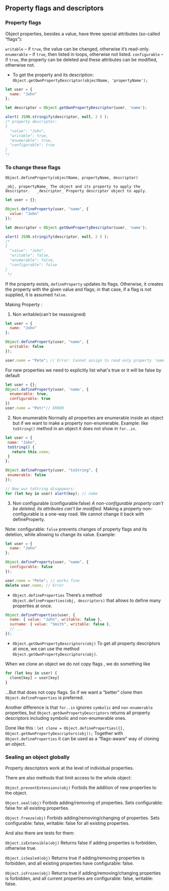 ## Property flags and descriptors

### Property flags
Object properties, besides a value, have three special attributes (so-called “flags”):

``writable`` – if ``true``, the value can be changed, otherwise it’s read-only.
``enumerable`` – if ``true``, then listed in loops, otherwise not listed.
``configurable`` – if ``true``, the property can be deleted and these attributes can be modified, otherwise not.

- To get the property and its description: 
`` Object.getOwnPropertyDescriptor(objectName, 'propertyName'); ``
```js
let user = {
  name: "John"
};

let descriptor = Object.getOwnPropertyDescriptor(user, 'name');

alert( JSON.stringify(descriptor, null, 2 ) );
/* property descriptor:
{
  "value": "John",
  "writable": true,
  "enumerable": true,
  "configurable": true
}
*/
```

### To change these flags 
`` Object.defineProperty(objectName, propertyName, descriptor) ``

``
_obj, propertyName_
The object and its property to apply the descriptor.  
_descriptor_
Property descriptor object to apply.
``

```js
let user = {};

Object.defineProperty(user, "name", {
  value: "John"
});

let descriptor = Object.getOwnPropertyDescriptor(user, 'name');

alert( JSON.stringify(descriptor, null, 2 ) );
/*
{
  "value": "John",
  "writable": false,
  "enumerable": false,
  "configurable": false
}
 */
```
If the property exists, ``defineProperty`` updates its flags. Otherwise, it creates the property with the given value and flags; in that case, if a flag is not supplied, it is assumed ``false``.


Making Property : 

1. Non writable(can't be reasssigned)
```js
let user = {
  name: "John"
};

Object.defineProperty(user, "name", {
  writable: false
});

user.name = "Pete"; // Error: Cannot assign to read only property 'name'
```

For new properties we need to explicitly list what's true or it will be false by default
```js
let user = {};
Object.defineProperty(user, 'name', {
  enumerable: true,
  configurable: true
}) 
user.name = "Petr"// ERROR 
```
2. Non enumerable 
Normally all properties are enumerable inside an object but if we want to make a property non-enumerable.   Example:
 like ``toString()`` method in an object it does not show in ``for..in``. 
 ```js
 let user = {
  name: "John",
  toString() {
    return this.name;
  }
};

Object.defineProperty(user, "toString", {
  enumerable: false
});

// Now our toString disappears:
for (let key in user) alert(key); // name
 ```

3. Non configurable (configurable:false)
_A non-configurable property can’t be deleted, its attributes can’t be modified._
Making a property non-configurable is a one-way road. We cannot change it back with defineProperty.

Note: configurable: ``false`` prevents changes of property flags and its deletion, while allowing to change its value.
Example: 
```js
let user = {
  name: "John"
};

Object.defineProperty(user, "name", {
  configurable: false
});

user.name = "Pete"; // works fine
delete user.name; // Error
```

- ``Object.defineProperties``
There’s a method ``Object.defineProperties(obj, descriptors)`` that allows to define many properties at once.
```js
Object.defineProperties(user, {
  name: { value: "John", writable: false },
  surname: { value: "Smith", writable: false },
  // ...
});
```
- ``Object.getOwnPropertyDescriptors(obj)``
To get all property descriptors at once, we can use the method ``Object.getOwnPropertyDescriptors(obj)``.

When we clone an object we do not copy flags , we do something like 
```js
for (let key in user) {
  clone[key] = user[key]
}
```
…But that does not copy flags. So if we want a “better” clone then ``Object.defineProperties`` is preferred.

Another difference is that ``for..in`` ignores ``symbolic`` and ``non-enumerable`` properties, but ``Object.getOwnPropertyDescriptors`` returns all property descriptors including symbolic and non-enumerable ones.

Done like this :
`` let clone = Object.defineProperties({}, Object.getOwnPropertyDescriptors(obj)); ``
Together with ``Object.defineProperties`` it can be used as a “flags-aware” way of cloning an object.


### Sealing an object globally

Property descriptors work at the level of individual properties.

There are also methods that limit access to the whole object:

``Object.preventExtensions(obj)``
Forbids the addition of new properties to the object.

``Object.seal(obj)``
Forbids adding/removing of properties. Sets configurable: false for all existing properties.

``Object.freeze(obj)``
Forbids adding/removing/changing of properties. Sets configurable: false, writable: false for all existing properties.

And also there are tests for them:

``Object.isExtensible(obj)``
Returns false if adding properties is forbidden, otherwise true.

``Object.isSealed(obj)``
Returns true if adding/removing properties is forbidden, and all existing properties have configurable: false.

``Object.isFrozen(obj)``
Returns true if adding/removing/changing properties is forbidden, and all current properties are configurable: false, writable: false.
